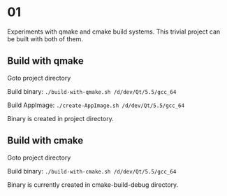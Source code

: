 # 01
Experiments with qmake and cmake build systems.
This trivial project can be built with both of them.

## Build with qmake
Goto project directory

Build binary: `./build-with-qmake.sh /d/dev/Qt/5.5/gcc_64`

Build AppImage: `./create-AppImage.sh /d/dev/Qt/5.5/gcc_64`

Binary is created in project directory.

## Build with cmake
Goto project directory

Build binary: `./build-with-cmake.sh /d/dev/Qt/5.5/gcc_64`

Binary is currently created in cmake-build-debug directory.
